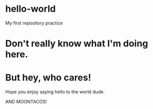 # hello-world
My first repository practice
# Don't really know what I'm doing here.
# But hey, who cares!
Hope you enjoy saying hello to the world dude.

AND MOONTACOS!
